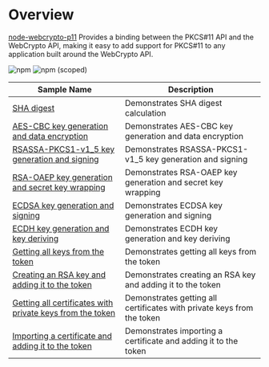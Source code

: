# Overview
[node-webcrypto-p11](https://github.com/PeculiarVentures/node-webcrypto-p11) Provides a binding between the PKCS#11 API and the WebCrypto API, making it easy to add support for PKCS#11 to any application built around the WebCrypto API.

![npm](https://img.shields.io/npm/dw/node-webcrypto-p11)
![npm (scoped)](https://img.shields.io/npm/v/node-webcrypto-p11)


| Sample Name                                               | Description                                                            |
|-----------------------------------------------------------|------------------------------------------------------------------------|
| [SHA digest](sha.ts)                                               | Demonstrates SHA digest calculation                                    |
| [AES-CBC key generation and data encryption](aes_cbc.ts)               | Demonstrates AES-CBC key generation and data encryption                |
| [RSASSA-PKCS1-v1_5 key generation and signing](rsa_ssa.ts)             | Demonstrates RSASSA-PKCS1-v1_5 key generation and signing              |
| [RSA-OAEP key generation and secret key wrapping](rsa_oaep.ts)          | Demonstrates RSA-OAEP key generation and secret key wrapping           |
| [ECDSA key generation and signing](ecdsa.ts)                        | Demonstrates ECDSA key generation and signing                          |
| [ECDH key generation and key deriving](ecdh.ts)                     | Demonstrates ECDH key generation and key deriving                      |
| [Getting all keys from the token](key_storage_list.ts)                          | Demonstrates getting all keys from the token                           |
| [Creating an RSA key and adding it to the token](key_storage_add.ts)            | Demonstrates creating an RSA key and adding it to the token            
| [Getting all certificates with private keys from the token](cert_storage_list.ts)| Demonstrates getting all certificates with private keys from the token|
| [Importing a certificate and adding it to the token](cert_storage_add.ts)        | Demonstrates importing a certificate and adding it to the token        |
